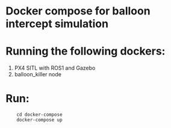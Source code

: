 # Docker compose for balloon intercept simulation

# Running the following dockers:

1. PX4 SITL with ROS1 and Gazebo
2. balloon_killer node

# Run:

        cd docker-compose
        docker-compose up